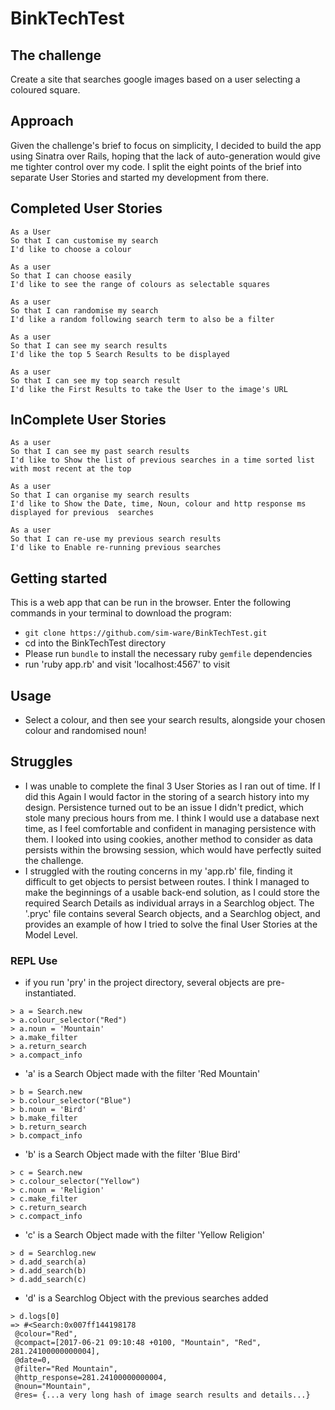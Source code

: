 # BinkTechTest

## The challenge

Create a site that searches google images based on a user selecting a coloured square.

## Approach

Given the challenge's brief to focus on simplicity, I decided to build the app using Sinatra over Rails,
hoping that the lack of auto-generation would give me tighter control over my code. I split the eight
points of the brief into separate User Stories and started my development from there.

## Completed User Stories
```
As a User
So that I can customise my search
I'd like to choose a colour
```
```
As a user
So that I can choose easily
I'd like to see the range of colours as selectable squares
```
```
As a user
So that I can randomise my search
I'd like a random following search term to also be a filter
```
```
As a user
So that I can see my search results
I'd like the top 5 Search Results to be displayed
```
```
As a user
So that I can see my top search result
I'd like the First Results to take the User to the image's URL
```

## InComplete User Stories


```
As a user
So that I can see my past search results
I'd like to Show the list of previous searches in a time sorted list with most recent at the top
```
```
As a user
So that I can organise my search results
I'd like to Show the Date, time, Noun, colour and http response ms displayed for previous  searches  
```
```
As a user
So that I can re-use my previous search results
I'd like to Enable re-running previous searches  
```

## Getting started
This is a web app that can be run in the browser.
Enter the following commands in your terminal to download the program:
- `git clone https://github.com/sim-ware/BinkTechTest.git`
- cd into the BinkTechTest directory
- Please run `bundle` to install the necessary ruby `gemfile` dependencies
- run 'ruby app.rb' and visit 'localhost:4567' to visit

## Usage
- Select a colour, and then see your search results, alongside your chosen colour and randomised noun!

## Struggles

- I was unable to complete the final 3 User Stories as I ran out of time. If I did this Again I would factor in the storing
of a search history into my design. Persistence turned out to be an issue I didn't predict, which stole many precious hours
from me. I think I would use a database next time, as I feel comfortable and confident in managing persistence with them. I
looked into using cookies, another method to consider as data persists within the browsing session, which would have perfectly
suited the challenge.
- I struggled with the routing concerns in my 'app.rb' file, finding it difficult to get objects to persist between routes.
I think I managed to make the beginnings of a usable back-end solution, as I could store the required Search Details as
individual arrays in a Searchlog object. The '.pryc' file contains several Search objects, and a Searchlog object, and provides
an example of how I tried to solve the final User Stories at the Model Level.

### REPL Use

- if you run 'pry' in the project directory, several objects are pre-instantiated.

```
> a = Search.new
> a.colour_selector("Red")
> a.noun = 'Mountain'
> a.make_filter
> a.return_search
> a.compact_info
```
- 'a' is a Search Object made with the filter 'Red Mountain'

```
> b = Search.new
> b.colour_selector("Blue")
> b.noun = 'Bird'
> b.make_filter
> b.return_search
> b.compact_info
```
- 'b' is a Search Object made with the filter 'Blue Bird'

```
> c = Search.new
> c.colour_selector("Yellow")
> c.noun = 'Religion'
> c.make_filter
> c.return_search
> c.compact_info
```
- 'c' is a Search Object made with the filter 'Yellow Religion'

```
> d = Searchlog.new
> d.add_search(a)
> d.add_search(b)
> d.add_search(c)
```
- 'd' is a Searchlog Object with the previous searches added

```
> d.logs[0]
=> #<Search:0x007ff144198178
 @colour="Red",
 @compact=[2017-06-21 09:10:48 +0100, "Mountain", "Red", 281.24100000000004],
 @date=0,
 @filter="Red Mountain",
 @http_response=281.24100000000004,
 @noun="Mountain",
 @res= {...a very long hash of image search results and details...}
